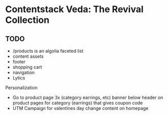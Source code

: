 # Contentstack Veda: The Revival Collection

## TODO

- /products is an algolia faceted list
- content assets
- footer
- shopping cart
- navigation
- Lytics

Personalization

- Go to product page 3x (category earrings, etc) banner below header on product pages for category (earrings) that gives coupon code
- UTM Campaign for valentines day change content on homepage
